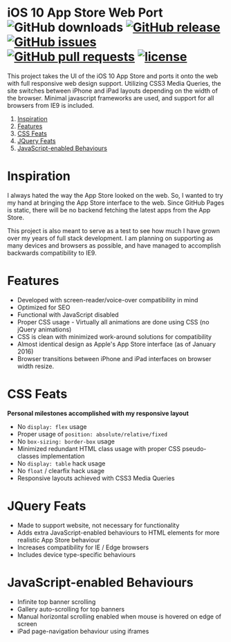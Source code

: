 iOS 10 App Store Web Port
<br>
![GitHub downloads](https://img.shields.io/github/downloads/george-lim/app-store-web-port/total.svg)
[![GitHub release](https://img.shields.io/github/release/george-lim/app-store-web-port.svg)](https://github.com/george-lim/app-store-web-port/releases)
[![GitHub issues](https://img.shields.io/github/issues/george-lim/app-store-web-port.svg)](https://github.com/george-lim/app-store-web-port/issues)
[![GitHub pull requests](https://img.shields.io/github/issues-pr/george-lim/app-store-web-port.svg)](https://github.com/george-lim/app-store-web-port/pulls)
[![license](https://img.shields.io/github/license/george-lim/app-store-web-port.svg)](https://github.com/george-lim/app-store-web-port/blob/master/LICENSE)
===============

This project takes the UI of the iOS 10 App Store and ports it onto the web with full responsive web design support. Utilizing CSS3 Media Queries, the site switches between iPhone and iPad layouts depending on the width of the browser. Minimal javascript frameworks are used, and support for all browsers from IE9 is included.

1. [Inspiration](#inspiration)
1. [Features](#features)
1. [CSS Feats](#css-feats)
1. [JQuery Feats](#jquery-feats)
1. [JavaScript-enabled Behaviours](#javascript-enabled-behaviours)

# Inspiration
I always hated the way the App Store looked on the web. So, I wanted to try my hand at bringing the App Store interface to the web. Since GitHub Pages is static, there will be no backend fetching the latest apps from the App Store.

This project is also meant to serve as a test to see how much I have grown over my years of full stack development. I am planning on supporting as many devices and browsers as possible, and have managed to accomplish backwards compatibility to IE9.

# Features
* Developed with screen-reader/voice-over compatibility in mind
* Optimized for SEO
* Functional with JavaScript disabled
* Proper CSS usage - Virtually all animations are done using CSS (no jQuery animations)
* CSS is clean with minimized work-around solutions for compatibility
* Almost identical design as Apple's App Store interface (as of January 2016)
* Browser transitions between iPhone and iPad interfaces on browser width resize.

# CSS Feats
**Personal milestones accomplished with my responsive layout**
* No `display: flex` usage
* Proper usage of `position: absolute/relative/fixed`
* No `box-sizing: border-box` usage
* Minimized redundant HTML class usage with proper CSS pseudo-classes implementation
* No `display: table` hack usage
* No `float` / clearfix hack usage
* Responsive layouts achieved with CSS3 Media Queries

# JQuery Feats
* Made to support website, not necessary for functionality
* Adds extra JavaScript-enabled behaviours to HTML elements for more realistic App Store behaviour
* Increases compatibility for IE / Edge browsers
* Includes device type-specific behaviours

# JavaScript-enabled Behaviours
* Infinite top banner scrolling
* Gallery auto-scrolling for top banners
* Manual horizontal scrolling enabled when mouse is hovered on edge of screen
* iPad page-navigation behaviour using iframes
